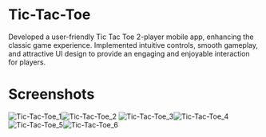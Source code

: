 # Tic-Tac-Toe
Developed a user-friendly Tic Tac Toe 2-player mobile app, enhancing the classic game experience. Implemented intuitive controls, smooth gameplay, and attractive UI design to provide an engaging and enjoyable interaction for players.

# Screenshots
![Tic-Tac-Toe_1](https://github.com/NikitaDhomne/Tic-Tac-Toe/assets/102669357/811df0df-f875-4f0d-b1f8-1d3e75b906bb)![Tic-Tac-Toe_2](https://github.com/NikitaDhomne/Tic-Tac-Toe/assets/102669357/5e92d991-c349-466e-b5c2-bd3be06a94cc)
![Tic-Tac-Toe_3](https://github.com/NikitaDhomne/Tic-Tac-Toe/assets/102669357/b715828b-f531-423d-89a8-bcba014d90ee)![Tic-Tac-Toe_4](https://github.com/NikitaDhomne/Tic-Tac-Toe/assets/102669357/480bcccd-20cb-4ca7-8eb8-756c960e8e1c)
![Tic-Tac-Toe_5](https://github.com/NikitaDhomne/Tic-Tac-Toe/assets/102669357/90645db7-6f61-45e3-bc70-bf4cf9e80f49)![Tic-Tac-Toe_6](https://github.com/NikitaDhomne/Tic-Tac-Toe/assets/102669357/76ad857d-e6ea-4b0f-b292-a24bc19950fc)
